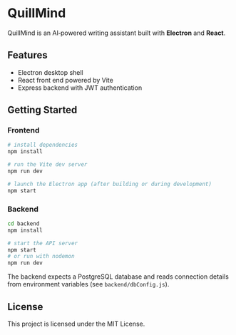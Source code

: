 # QuillMind

QuillMind is an AI‑powered writing assistant built with **Electron** and **React**. 

## Features

- Electron desktop shell
- React front end powered by Vite
- Express backend with JWT authentication

## Getting Started

### Frontend

```bash
# install dependencies
npm install

# run the Vite dev server
npm run dev

# launch the Electron app (after building or during development)
npm start
```

### Backend

```bash
cd backend
npm install

# start the API server
npm start
# or run with nodemon
npm run dev
```

The backend expects a PostgreSQL database and reads connection details from environment variables (see `backend/dbConfig.js`).

## License

This project is licensed under the MIT License.
